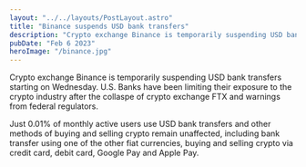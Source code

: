```yaml
---
layout: "../../layouts/PostLayout.astro"
title: "Binance suspends USD bank transfers"
description: "Crypto exchange Binance is temporarily suspending USD bank transfers starting Wednesday"
pubDate: "Feb 6 2023"
heroImage: "/binance.jpg"
---
```


Crypto exchange Binance is temporarily suspending USD bank transfers starting on Wednesday. U.S. Banks have been limiting their exposure to the crypto industry after the collaspe of crypto exchange FTX and warnings from federal regulators.

Just 0.01% of monthly active users use USD bank transfers and other methods of buying and selling crypto remain unaffected, including bank transfer using one of the other fiat currencies, buying and selling crypto via credit card, debit card, Google Pay and Apple Pay.
